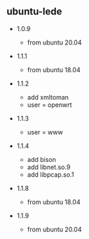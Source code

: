 ubuntu-lede
-------------------------------

- 1.0.9
  - from ubuntu 20.04

- 1.1.1
  - from ubuntu 18.04

- 1.1.2
  - add xmltoman
  - user = openwrt

- 1.1.3
  - user = www

- 1.1.4
  - add bison
  - add libnet.so.9
  - add libpcap.so.1

- 1.1.8
  - from ubuntu 18.04

- 1.1.9
  - from ubuntu 20.04